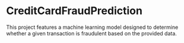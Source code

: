 # CreditCardFraudPrediction
This project features a machine learning model designed to determine whether a given transaction is fraudulent based on the provided data.
